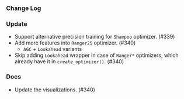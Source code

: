 ### Change Log

### Update

* Support alternative precision training for `Shampoo` optimizer. (#339)
* Add more features into `Ranger25` optimizer. (#340)
    * `AGC` + `Lookahead` variants
* Skip adding `Lookahead` wrapper in case of `Ranger*` optimizers, which already have it in `create_optimizer()`. (#340)

### Docs

* Update the visualizations. (#340)

